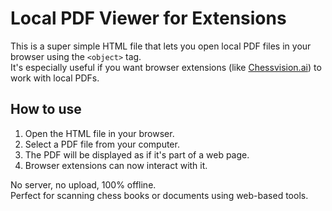 # Local PDF Viewer for Extensions

This is a super simple HTML file that lets you open local PDF files in your browser using the `<object>` tag.  
It's especially useful if you want browser extensions (like [Chessvision.ai](https://www.chessvision.ai/)) to work with local PDFs.

## How to use

1. Open the HTML file in your browser.
2. Select a PDF file from your computer.
3. The PDF will be displayed as if it's part of a web page.
4. Browser extensions can now interact with it.

No server, no upload, 100% offline.  
Perfect for scanning chess books or documents using web-based tools.
